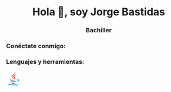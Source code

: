 <h1 align="center">Hola 👋, soy Jorge Bastidas</h1>
<h3 align="center">Bachiller</h3>

<h3 align="left">Conéctate conmigo:</h3>
<p align="left">
</p>

<h3 align="left">Lenguajes y herramientas:</h3>
<p align="left"> <a href="https://www.java.com" target="_blank" rel="noreferrer"> <img src="https://raw.githubusercontent.com/devicons/devicon/master/icons/java/java-original.svg" alt="java" width="40" height="40"/> </a> </p>

